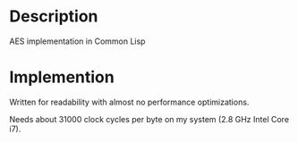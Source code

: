 # Description
AES implementation in Common Lisp

# Implemention
Written for readability with almost no performance optimizations.

Needs about 31000 clock cycles per byte on my system (2.8 GHz Intel Core i7).
